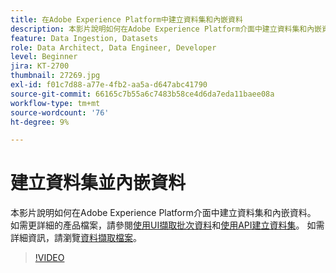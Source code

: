 ```yaml
---
title: 在Adobe Experience Platform中建立資料集和內嵌資料
description: 本影片說明如何在Adobe Experience Platform介面中建立資料集和內嵌資料。
feature: Data Ingestion, Datasets
role: Data Architect, Data Engineer, Developer
level: Beginner
jira: KT-2700
thumbnail: 27269.jpg
exl-id: f01c7d88-a77e-4fb2-aa5a-d647abc41790
source-git-commit: 66165c7b55a6c7483b58ce4d6da7eda11baee08a
workflow-type: tm+mt
source-wordcount: '76'
ht-degree: 9%

---
```


# 建立資料集並內嵌資料

本影片說明如何在Adobe Experience Platform介面中建立資料集和內嵌資料。 如需更詳細的產品檔案，請參閱[使用UI擷取批次資料](https://experienceleague.adobe.com/docs/experience-platform/ingestion/tutorials/ingest-batch-data.html?lang=zh-Hant)和[使用API建立資料集](https://experienceleague.adobe.com/docs/experience-platform/catalog/datasets/create.html)。 如需詳細資訊，請瀏覽[資料擷取檔案](https://experienceleague.adobe.com/docs/experience-platform/ingestion/home.html?lang=zh-Hant)。

>[!VIDEO](https://video.tv.adobe.com/v/27269?learn=on)

